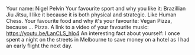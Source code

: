 Your name: Nigel Pelvin
Your favourite sport and why you like it: Brazillian Jiu Jitsu, I like it because it is both physical and strategic. Like Human Chess.
Your favourite food and why it's your favourite: Vegan Pizza, because ... Pizza.
A link to a video of your favourite music: https://youtu.be/LanCLS_hIo4
An interesting fact about yourself: I once spent a night on the streets in Melbourne to save money on a hotel as I had an early flight the next day.